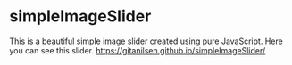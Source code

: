 # simpleImageSlider
This is a beautiful simple image slider created using pure JavaScript.
Here you can see this slider.
https://gitanilsen.github.io/simpleImageSlider/
